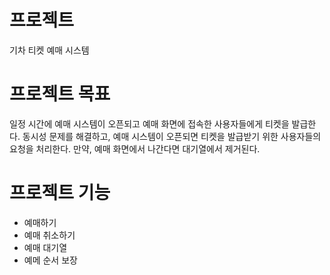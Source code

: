 # 프로젝트
기차 티켓 예매 시스템

# 프로젝트 목표
일정 시간에 예매 시스템이 오픈되고 예매 화면에 접속한 사용자들에게 티켓을 발급한다.
동시성 문제를 해결하고, 예매 시스템이 오픈되면 티켓을 발급받기 위한 사용자들의 요청을 처리한다.
만약, 예매 화면에서 나간다면 대기열에서 제거된다.

# 프로젝트 기능
- 예매하기
- 예매 취소하기
- 예매 대기열
- 예메 순서 보장
